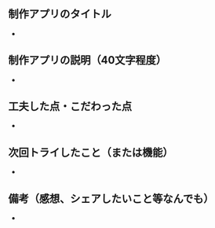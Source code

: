 ## 制作アプリのタイトル
- 
## 制作アプリの説明（40文字程度）
- 
## 工夫した点・こだわった点
- 
## 次回トライしたこと（または機能）
- 
## 備考（感想、シェアしたいこと等なんでも）
- 
  
